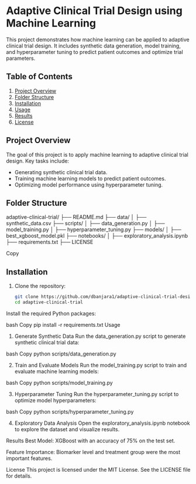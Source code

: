 # Adaptive Clinical Trial Design using Machine Learning

This project demonstrates how machine learning can be applied to adaptive clinical trial design. It includes synthetic data generation, model training, and hyperparameter tuning to predict patient outcomes and optimize trial parameters.

## Table of Contents
1. [Project Overview](#project-overview)
2. [Folder Structure](#folder-structure)
3. [Installation](#installation)
4. [Usage](#usage)
5. [Results](#results)
6. [License](#license)

## Project Overview
The goal of this project is to apply machine learning to adaptive clinical trial design. Key tasks include:
- Generating synthetic clinical trial data.
- Training machine learning models to predict patient outcomes.
- Optimizing model performance using hyperparameter tuning.

## Folder Structure

adaptive-clinical-trial/
├── README.md
├── data/
│ ├── synthetic_data.csv
├── scripts/
│ ├── data_generation.py
│ ├── model_training.py
│ ├── hyperparameter_tuning.py
├── models/
│ ├── best_xgboost_model.pkl
├── notebooks/
│ ├── exploratory_analysis.ipynb
├── requirements.txt
├── LICENSE

Copy

## Installation
1. Clone the repository:
   ```bash
   git clone https://github.com/dbanjara1/adaptive-clinical-trial-design-ML.git
   cd adaptive-clinical-trial
Install the required Python packages:

bash
Copy
pip install -r requirements.txt
Usage
1. Generate Synthetic Data
Run the data_generation.py script to generate synthetic clinical trial data:

bash
Copy
python scripts/data_generation.py

2. Train and Evaluate Models
Run the model_training.py script to train and evaluate machine learning models:

bash
Copy
python scripts/model_training.py

3. Hyperparameter Tuning
Run the hyperparameter_tuning.py script to optimize model hyperparameters:

bash
Copy
python scripts/hyperparameter_tuning.py

4. Exploratory Data Analysis
Open the exploratory_analysis.ipynb notebook to explore the dataset and visualize results.

Results
Best Model: XGBoost with an accuracy of 75% on the test set.

Feature Importance: Biomarker level and treatment group were the most important features.

License
This project is licensed under the MIT License. See the LICENSE file for details.
